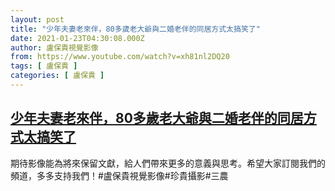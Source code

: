 ```yaml
---
layout: post
title: "少年夫妻老來伴，80多歲老大爺與二婚老伴的同居方式太搞笑了"
date: 2021-01-23T04:30:08.000Z
author: 盧保貴視覺影像
from: https://www.youtube.com/watch?v=xh81nl2DQ20
tags: [ 盧保貴 ]
categories: [ 盧保貴 ]
---
```

<!--1611376208000-->
[少年夫妻老來伴，80多歲老大爺與二婚老伴的同居方式太搞笑了](https://www.youtube.com/watch?v=xh81nl2DQ20)
------

<div>
期待影像能為將來保留文獻，給人們帶來更多的意義與思考。希望大家訂閱我們的頻道，多多支持我們！#盧保貴視覺影像#珍貴攝影#三農
</div>
